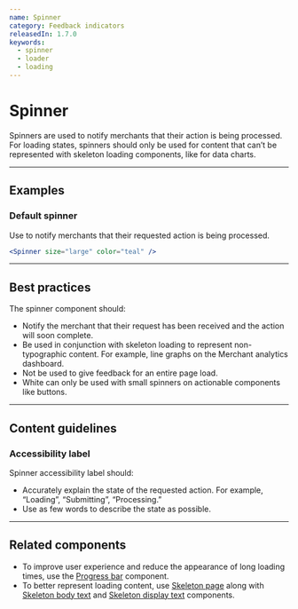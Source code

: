 ```yaml
---
name: Spinner
category: Feedback indicators
releasedIn: 1.7.0
keywords:
  - spinner
  - loader
  - loading
---
```


# Spinner

Spinners are used to notify merchants that their action is being processed. For loading states, spinners should only be used for content that can’t be represented with skeleton loading components, like for data charts.

---

## Examples

### Default spinner

Use to notify merchants that their requested action is being processed.

```jsx
<Spinner size="large" color="teal" />
```

---

## Best practices

The spinner component should:

* Notify the merchant that their request has been received and the action will soon complete.
* Be used in conjunction with skeleton loading to represent non-typographic content. For example, line graphs on the Merchant analytics dashboard.
* Not be used to give feedback for an entire page load.
* White can only be used with small spinners on actionable components like buttons.

---

## Content guidelines

### Accessibility label

Spinner accessibility label should:

* Accurately explain the state of the requested action. For example, “Loading”, “Submitting”, “Processing.”
* Use as few words to describe the state as possible.

---

## Related components

* To improve user experience and reduce the appearance of long loading times, use the [Progress bar](/components/feedback-indicators/progress-bar) component.
* To better represent loading content, use [Skeleton page](/components/feedback-indicators/skeleton-page) along with [Skeleton body text](/components/feedback-indicators/skeleton-body-text) and [Skeleton display text](/components/feedback-indicators/skeleton-display-text) components.
